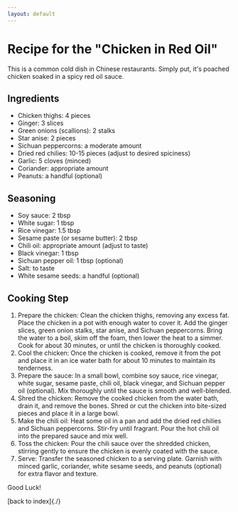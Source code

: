 ```yaml
---
layout: default
---
```


# Recipe for the "Chicken in Red Oil"

This is a common cold dish in Chinese restaurants. Simply put, it's poached chicken soaked in a spicy red oil sauce.

## Ingredients

*  Chicken thighs: 4 pieces
*  Ginger: 3 slices
*  Green onions (scallions): 2 stalks
*  Star anise: 2 pieces
*  Sichuan peppercorns: a moderate amount
*  Dried red chilies: 10-15 pieces (adjust to desired spiciness)
*  Garlic: 5 cloves (minced)
*  Coriander: appropriate amount
*  Peanuts: a handful (optional)

## Seasoning

*  Soy sauce: 2 tbsp
*  White sugar: 1 tbsp
*  Rice vinegar: 1.5 tbsp
*  Sesame paste (or sesame butter): 2 tbsp
*  Chili oil: appropriate amount (adjust to taste)
*  Black vinegar: 1 tbsp
*  Sichuan pepper oil: 1 tbsp (optional)
*  Salt: to taste
*  White sesame seeds: a handful (optional)

## Cooking Step

1.  Prepare the chicken:
    Clean the chicken thighs, removing any excess fat. Place the chicken in a pot with enough water to cover it.
    Add the ginger slices, green onion stalks, star anise, and Sichuan peppercorns. Bring the water to a boil,
    skim off the foam, then lower the heat to a simmer. Cook for about 30 minutes, or until the chicken is thoroughly cooked.
2.  Cool the chicken:
    Once the chicken is cooked, remove it from the pot and place it in an ice water bath for about 10 minutes to maintain its tenderness.
3.  Prepare the sauce:
    In a small bowl, combine soy sauce, rice vinegar, white sugar, sesame paste, chili oil, black vinegar, and Sichuan pepper oil (optional).
    Mix thoroughly until the sauce is smooth and well-blended.
4.  Shred the chicken:
    Remove the cooked chicken from the water bath, drain it, and remove the bones. Shred or cut the chicken into bite-sized pieces and place it in a large bowl.
5.  Make the chili oil:
    Heat some oil in a pan and add the dried red chilies and Sichuan peppercorns. Stir-fry until fragrant.
    Pour the hot chili oil into the prepared sauce and mix well.
6.  Toss the chicken:
    Pour the chili sauce over the shredded chicken, stirring gently to ensure the chicken is evenly coated with the sauce.
7.  Serve:
    Transfer the seasoned chicken to a serving plate. Garnish with minced garlic, coriander, white sesame seeds, and peanuts (optional) for extra flavor and texture.

Good Luck!

[back to index]{./}
